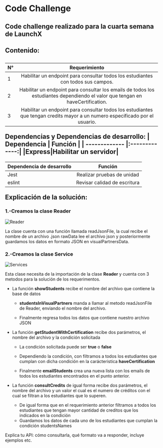 <h1 align = “center”> Code Challenge </h1>

<h2> Code challenge realizado para la cuarta semana de LaunchX</h2>
<h2> Contenido: <h2/>

| N° | Requerimiento |
| ------------- |:-------------:| 
|1|Habilitar un endpoint para consultar todos los estudiantes con todos sus campos.|
|2|Habilitar un endpoint para consultar los emails de todos los estudiantes dependiendo el valor que tengan en haveCertification.|
|3|Habilitar un endpoint para consultar todos los estudiantes que tengan credits mayor a un numero especificado por el usuario.|
 
 
Dependencias y Dependencias de desarrollo:
| Dependencia | Función |
| ------------- |:-------------:| 
|Express|Habilitar un servidor|
 
| Dependencia de desarrollo | Función |
| ------------- |:-------------:| 
|Jest|Realizar pruebas de unidad|
|eslint|Revisar calidad de escritura|

Explicación de la solución:

<h3>1.-Creamos la clase Reader </h3>

![Reader](https://user-images.githubusercontent.com/73314870/165849844-322c782a-b1b0-48ac-be05-5965e0453a63.PNG)

La clase cuenta con una función llamada readJsonFile, la cual recibe el nombre de un archivo .json
rawData  lee el archivo json y posteriormente guardamos los datos en formato JSON en visualPartnersData.

<h3>2.-Creamos la clase Service </h3>
 
![Services](https://user-images.githubusercontent.com/73314870/165850356-bca9e33a-5cc2-438b-96c2-554f26a2a51f.PNG)

Esta clase necesita de la importación de la clase **Reader** y cuenta con 3 metodos para la solución de los requerimentos.

- La función **showStudents** recibe el nombre del archivo que contiene la base de datos
 
  - __studentsInVisualPartners__ manda a llamar al metodo readJsonFile de Reader, enviando el nombre del archivo.
 
  - Finalmente regresa todos los datos que contiene nuestro archivo JSON
 
 
- La función **getStudentWithCertification** recibe dos parámetros, el nombre del archivo y la condición solicitada
 
  - La condición solicitada puede ser __true__ o __false__
 
  - Dependiendo la condición, con filtramos a todos los estudiantes que cumplan con dicha condición en la carácteristica **haveCertification**
 
  - Finalmente **emailStudents** crea una nueva lista con los emails de todos los estudiantes encontrados en el punto anterior.
 
- La función **consultCredits** de igual forma recibe dos parámetros, el nombre del archivo y un valor el cual es el numero de créditos con el cual se filtran a los estudiantes que lo superen.
  - De igual forma que en el requerimiento anterior filtramos a todos los estudiantes que tengan mayor cantidad de creditos que los indicados en la condición
  - Guardamos los datos de cada uno de los estudiantes que cumplan la condición studentsNames
 

 
Explica tu API: cómo consultarla, qué formato va a responder, incluye ejemplos etc.
